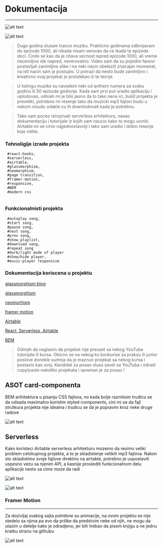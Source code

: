 # Dokumentacija

---

![alt text](https://tranceattack.net/wordpress/wp-content/uploads/2021/01/asotlive_20210123_232412.jpg 'asot-1000')


![alt text](<https://image.over-blog.com/a-YYNOwOY6N_fInsL86S_j0uqsI=/filters:no_upscale()/image%2F0933696%2F20210122%2Fob_f4d937_tiesto-top-trance-1000-2021-asot-armin.png> 'asot-1000')

> Dugo godina slusam trance muziku. Prakticno godinama odbrojavam do epizode 1000, ali nikada nisam verovao da ce ikada ta epizoda doci. Cinilo se kao da je citava vecnost ispred epizode 1000, ali vreme neumoljivo ide napred, neverovatno. Video sam da su pojedini fanovi postavljali zanimljive slike i na neki nacin obelezili znacajan momenat, na isti nacin sam ja postupio. U potrazi da nesto bude zanimljivo i kreativno ovaj projekat je proistekao iz te teznje.

> U listingu muzike su navedeni neki od anthem numera za svaku godinu ili 50 epizoda godisnje. Kada sam prvi put uradio aplikaciju i uplodovao, odmah mi je bilo jasno da to tako nece ici, build projekta je preveliki, potrebno mi resenje tako da muzicki mp3 fajlovi budu u nekom cloudu odakle cu ih downlodovati kada je potrebno.

> Tako sam poceo istrazivati serverless arhitekturu, nasao dokumentaciju i tutorijale iz kojih sam naucio kako to mogu uciniti. Airtable mi se cinio najjednostavniji i tako sam uradio i dobio resenje koje vidite.

### Tehnoligije izrade projekta

```
 #react-hooks,
 #serverless,
 #airtable,
 #glassmorphism,
 #neomorphism,
 #page transition,
 #framer-motion,
 #responsive,
 #BEM
 #modern css


```

### Funkcionalnisti projekta

```
 #autoplay song,
 #start song,
 #pause song,
 #next song,
 #prev song,
 #show playlist,
 #download song,
 #repeat song
 #dark/light mode of player
 #show/hide player,
 #music-player responsive
```

### Dokumentacija koriscena u projektu

[glassmorphism blog](https://uxdesign.cc/glassmorphism-in-user-interfaces-1f39bb1308c9/)

[glassmorphism](https://dribbble.com/tags/glassmorphism)

[neomorhism](https://dribbble.com/tags/neomorphism)

[framer motion](https://www.framer.com/api/motion/)

[Airtable](https://airtable.com/)

[React, Serverless, Airtable](https://css-tricks.com/going-jamstack-with-react-serverless-and-airtable/)

[BEM](https://css-tricks.com/bem-101/)

> Odmah da naglasim da projekat nije preuzet sa nekog YouTube tutorijala ili kursa.
> Obicno se na nekog ko konkurise za praksu ili junior poslove donekle sumnja da je maznuo projekat sa nekog kursa i postavio kao svoj. Kandidat za posao slusa savet sa YouTuba i odradi copy/paste nekoliko projekata i spreman je za posao !

## ASOT card-componenta

BEM arihitektura u pisanju CSS fajlova, no kada bolje razmilsim trudicu se da odsada maximalno koristim styled-components, cini mi se da fajl strutkura projekta nije idealna i trudicu se da je popravim kroz neke druge radove

![alt text](https://i.ibb.co/vYfhSMw/asotagain-1.png 'asot-1000')

## Serverless

Kako koristeci Airtable serverless arhitekturu mozemo da resimo veliki problem celokupnog projekta, a to je skladistenje velikih mp3 fajlova. Nakon sto skladistimo svoje fajlove direktno na airtable, potrebno je uspostaviti uspesno vezu sa njenim API, a kasnije proslediti funkcionalnom delu aplikacije nesto sa cime moze da radi

![alt text](https://i.ibb.co/4ZpWqZN/serveragain-1.png 'asot-1000')


![alt text](https://i.ibb.co/Z83PDgn/fetch-1.png 'asot-1000')

### Framer Motion

---

Za dozivljaj svakog sajta potrebne su animacije, na ovom projektu se nije stedelo sa njima pa evo da prilike da predstvim neke od njih, ne mogu da ulazim u detelje kako je odradjeno, jer bih trebao da pisem knjigu a ne jednu kratku stranu na githubu

![alt text](https://i.ibb.co/ygfhC6c/framer-1.png 'asot-1000')
